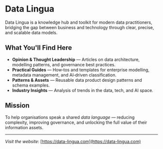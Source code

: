 # Data Lingua

Data Lingua is a knowledge hub and toolkit for modern data practitioners, bridging the gap between business and technology through clear, precise, and scalable data models.

## What You'll Find Here
- **Opinion & Thought Leadership** — Articles on data architecture, modelling patterns, and governance best practices.
- **Practical Guides** — How‑tos and templates for enterprise modelling, metadata management, and AI‑driven classification.
- **Patterns & Assets** — Reusable data product design patterns and schema examples.
- **Industry Insights** — Analysis of trends in the data, tech, and AI space.

## Mission
To help organisations speak a shared *data language* — reducing complexity, improving governance, and unlocking the full value of their information assets.

---
*Visit the website*: [https://data-lingua.com](https://data-lingua.com)
